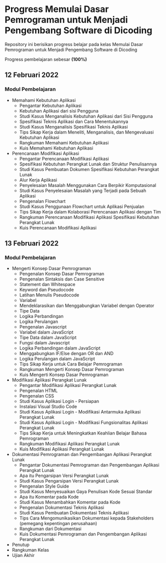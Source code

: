 # Progress Memulai Dasar Pemrograman untuk Menjadi Pengembang Software di Dicoding
Repository ini berisikan progress belajar pada kelas Memulai Dasar Pemrograman untuk Menjadi Pengembang Software di Dicoding

Progress pembelajaran sebesar **(100%)**

## 12 Februari 2022 ##
### Modul Pembelajaran ###
* Memahami Kebutuhan Aplikasi
  * Pengantar Kebutuhan Aplikasi
  * Kebutuhan Aplikasi dari sisi Pengguna
  * Studi Kasus Menganalisis Kebutuhan Aplikasi dari Sisi Pengguna
  * Spesifikasi Teknis Aplikasi dan Cara Menentukannya
  * Studi Kasus Menganalisis Spesifikasi Teknis Aplikasi
  * Tips Sikap Kerja dalam Meneliti, Menganalisis, dan Mengevaluasi Kebutuhan Aplikasi
  * Rangkuman Memahami Kebutuhan Aplikasi
  * Kuis Memahami Kebutuhan Aplikasi
* Perencanaan Modifikasi Aplikasi
  * Pengantar Perencanaan Modifikasi Aplikasi
  * Spesifikasi Kebutuhan Perangkat Lunak dan Struktur Penulisannya
  * Studi Kasus Pembuatan Dokumen Spesifikasi Kebutuhan Perangkat Lunak
  * Alur Kerja Aplikasi
  * Penyelesaian Masalah Menggunakan Cara Berpikir Komputasional
  * Studi Kasus Penyelesaian Masalah yang Terjadi pada Sebuah Aplikasi
  * Pengenalan Flowchart
  * Studi Kasus Penggunaan Flowchart untuk Aplikasi Penjualan
  * Tips Sikap Kerja dalam Kolaborasi Perencanaan Aplikasi dengan Tim
  * Rangkuman Perencanaan Modifikasi Aplikasi Spesifikasi Kebutuhan Perangkat Lunak
  * Kuis Perencanaan Modifikasi Aplikasi
## 13 Februari 2022 ##
### Modul Pembelajaran ###
* Mengerti Konsep Dasar Pemrograman
  * Pengenalan Konsep Dasar Pemrograman
  * Pengenalan Sintaksis dan Case Sensitive
  * Statement dan Whitespace
  * Keyword dan Pseudocode
  * Latihan Menulis Pseudocode
  * Variabel
  * Mendeklarasikan dan Menggabungkan Variabel dengan Operator
  * Tipe Data
  * Logika Perbandingan
  * Logika Perulangan
  * Pengenalan Javascript
  * Variabel dalam JavaScript
  * Tipe Data dalam JavaScript
  * Fungsi dalam Javascript
  * Logika Perbandingan dalam JavaScript
  * Menggabungkan IF/Else dengan OR dan AND
  * Logika Perulangan dalam JavaScript
  * Tips Sikap Kerja untuk Cara Belajar Pemrograman
  * Rangkuman Mengerti Konsep Dasar Pemrograman
  * Kuis Mengerti Konsep Dasar Pemrograman
* Modifikasi Aplikasi Perangkat Lunak
  * Pengantar Modifikasi Aplikasi Perangkat Lunak
  * Pengenalan HTML
  * Pengenalan CSS
  * Studi Kasus Aplikasi Login - Persiapan
  * Instalasi Visual Studio Code
  * Studi Kasus Aplikasi Login - Modifikasi Antarmuka Aplikasi Perangkat Lunak
  * Studi Kasus Aplikasi Login - Modifikasi Fungsionalitas Aplikasi Perangkat Lunak
  * Tips Sikap Kerja untuk Meningkatkan Keahlian Belajar Bahasa Pemrograman
  * Rangkuman Modifikasi Aplikasi Perangkat Lunak
  * Kuis Modifikasi Aplikasi Perangkat Lunak
* Dokumentasi Pemrograman dan Pengembangan Aplikasi Perangkat Lunak
  * Pengantar Dokumentasi Pemrograman dan Pengembangan Aplikasi Perangkat Lunak
  * Apa itu Pengarsipan Versi Perangkat Lunak
  * Studi Kasus Pengarsipan Versi Perangkat Lunak
  * Pengenalan Style Guide
  * Studi Kasus Menyesuaikan Gaya Penulisan Kode Sesuai Standar
  * Apa itu Komentar pada Kode
  * Studi Kasus Menambahkan Komentar pada Kode
  * Pengenalan Dokumentasi Teknis Aplikasi
  * Studi Kasus Pembuatan Dokumentasi Teknis Aplikasi
  * Tips Cara Mengomunikasikan Dokumentasi kepada Stakeholders (pemegang kepentingan perusahaan)
  * Rangkuman dari Dokumentasi 
  * Kuis Dokumentasi Pemrograman dan Pengembangan Aplikasi Perangkat Lunak
* Penutup
 * Rangkuman Kelas
 * Ujian Akhir
